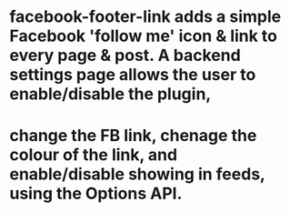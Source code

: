# facebook-footer-link adds a simple Facebook 'follow me' icon & link to every page & post. A backend settings page allows the user to enable/disable the plugin,
# change the FB link, chenage the colour of the link, and enable/disable showing in feeds, using the Options API. 

